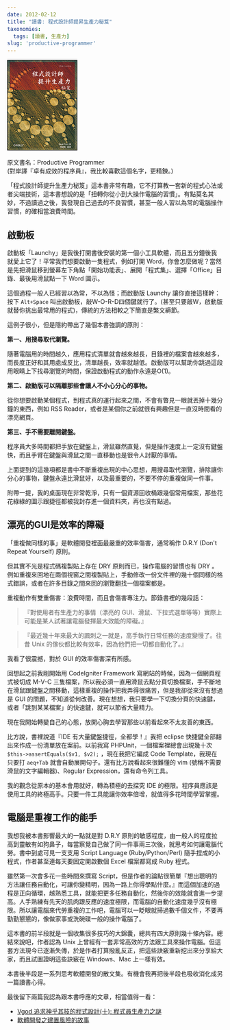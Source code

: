 ```yaml
---
date: 2012-02-12
title: "讀書: 程式設計師提昇生產力秘笈"
taxonomies:
  tags: [讀書, 生產力]
slug: 'productive-programmer'
---
```


![](/img/book/the-productive-programmer.jpg)

原文書名：Productive Programmer
<br>(對岸譯『卓有成效的程序員』，我比較喜歡這個名字，更精鍊。)

「程式設計師提升生產力秘笈」這本書非常有趣，它不打算教一套新的程式心法或者尖端技術，這本書想說的是「扭轉你從小到大操作電腦的習慣」。有點莫名其妙，不過讀過之後，我發現自己過去的不良習慣，甚至一般人習以為常的電腦操作習慣，的確相當浪費時間。

## 啟動板

啟動板「Launchy」是我後打開書後安裝的第一個小工具軟體，而且五分鐘後我就愛上它了！平常我們想要啟動一隻程式，例如打開 Word，你會怎麼做呢？當然是先把滑鼠移到螢幕左下角點「開始功能表」、展開「程式集」、選擇「Office」目錄、最後用滑鼠點一下 Word 圖示。

這個過程一般人已經習以為常，不以為怪；而啟動版 Launchy 讓你直接這樣幹：按下 `Alt+Space` 叫出啟動板，敲W-O-R-D四個鍵就行了。(甚至只要敲W，啟動版就替你挑出最常用的程式)，傳統的方法相較之下簡直是繁文縟節。

這例子很小，但是隱約帶出了幾個本書強調的原則：

**第一、用搜尋取代瀏覽。** 

隨著電腦用的時間越久，應用程式清單就會越來越長，目錄裡的檔案會越來越多，而長度正好和其用處成反比，清單越長，效率就越低。啟動版可以幫助你跳過這段用眼睛上下找尋瀏覽的時間，保證啟動程式的動作永遠是O(1)。

**第二、啟動版可以隔離那些會讓人不小心分心的事物。**

從你想要啟動某個程式，到程式真的運行起來之間，不會有瞥見一眼就丟掉十幾分鐘的東西，例如 RSS Reader，或者是某個你之前就很有興趣但是一直沒時間看的漂亮網頁。

**第三、手不需要離開鍵盤。**

程序員大多時間都把手放在鍵盤上，滑鼠雖然直覺，但是操作速度上一定沒有鍵盤快，而且手臂在鍵盤與滑鼠之間一直移動也是很令人討厭的事情。

上面提到的這幾項都是書中不斷重複出現的中心思想，用搜尋取代瀏覽，排除讓你分心的事物，鍵盤永遠比滑鼠好，以及最重要的，不要不停的重複做同一件事。

附帶一提，我的桌面現在非常乾淨，只有一個資源回收桶跟幾個常用檔案，那些花花綠綠的圖示跟捷徑都被我封存進一個資料夾，再也沒有點過。

## 漂亮的GUI是效率的障礙

「重複做同樣的事」是軟體開發裡面最嚴重的效率傷害，通常稱作 D.R.Y (Don't Repeat Yourself) 原則。

但其實不光是程式碼複製貼上存在 DRY 原則而已，操作電腦的習慣也有 DRY 。例如重複來回地在兩個視窗之間複製貼上，手動修改一份文件裡的幾十個同樣的格式錯誤，或者在許多目錄之間來回的瀏覽翻找一個檔案都是。

重複動作有雙重傷害：浪費時間，而且會傷害專注力。節錄書裡的幾段話：

>『對使用者有生產力的事情（漂亮的 GUI、滑鼠、下拉式選單等等）實際上可能是某人試著讓電腦發揮最大效能的障礙。』

>『最近幾十年來最大的諷刺之一就是，高手執行日常任務的速度變慢了。往昔 Unix 的傢伙都比較有效率，因為他們把一切都自動化了。』

我看了很震撼，對於 GUI 的效率傷害深有所感。

回想起之前我剛開始用 CodeIgniter Framework 寫網站的時候，因為一個網頁程式被切成 M-V-C 三隻檔案，所以我必須一直用滑鼠去點分頁切換檔案，手不斷地在滑鼠跟鍵盤之間移動，這樣重複的操作把我弄得很痛苦，但是我卻從來沒有想過是 GUI 的問題，不知道從何改善。現在想想，我只要學一下切換分頁的快速鍵，或者「跳到某某檔案」的快速鍵，就可以節省大量精力。

現在我開始轉變自己的心態，放開心胸去學習那些以前看起來不太友善的東西。

比方說，書裡說道『IDE 有大量鍵盤捷徑，全都學！』我把 eclipse 快捷鍵全部翻出來作成一份清單放在案前。以前我寫 PHPUnit，一個檔案裡總會出現幾十次 `$this->assertEquals($v1, $v2);` ，現在我把它編成 Code Template，我現在只要打 `aeq+Tab` 就會自動展開句子。還有比方說看起來很難懂的 vim (號稱不需要滑鼠的文字編輯器)、Regular Expression，還有命令列工具。

我的觀念從原本的基本會用就好，轉為積極的去探究 IDE 的極限。程序員應該是使用工具的終極高手。只要一件工具能讓你效率倍增，就值得多花時間學習掌握。

## 電腦是重複工作的能手

我想我被本書影響最大的一點就是對 D.R.Y 原則的敏感程度，由一般人的程度拉高到靈敏有如狗鼻子，每當察覺自己做了同一件事兩三次後，就思考如何讓電腦代勞。書中到處可見一支支用 Script Language (Ruby/Python/Perl) 隨手捏成的小程式，作者甚至連每天要固定開啟數個 Excel 檔案都寫成 Ruby 程式。

雖然第一次會多花一些時間來撰寫 Script，但是作者的論點很簡單『想出聰明的方法讓任務自動化，可讓你變精明，因為一路上你得學點什麼。』而這個加速的過程是正向循環，越熟悉工具，就能把更多任務自動化，然後你的效能就會進一步提高。人手熟練有先天的肌肉跟反應的速度極限，而電腦的自動化速度幾乎沒有極限。所以讓電腦來代勞重複的工作吧，電腦可以一眨眼就掃過數千個文件，不要再勤勤懇懇的，像做家事或洗碗碟一般的操作電腦了。

這本書的前半段就是一個收集很多技巧的大錦囊，總共有四大原則幾十條內容。總結來說吧，作者認為 Unix 上曾經有一套非常高效的方法跟工具來操作電腦。但這套方法現今已逐漸失傳，於是作者打算撥亂反正，把這些訣竅重新挖出來分享給大家，而且試圖證明這些訣竅在 Windows、Mac 上一樣有效。

本書後半段是一系列思考軟體開發的散文集。有機會我再把後半段也吸收消化成另一篇讀書心得。

最後留下兩篇我認為跟本書呼應的文章，相當值得一看：

- [Vgod 追求神乎其技的程式設計(十): 程式員生產力之謎](http://blog.vgod.tw/2009/12/18/divine-code-10/)
- [軟體開發之建置風險的故事](http://blog.roodo.com/rocksaying/archives/11157957.html)



